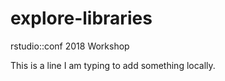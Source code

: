 # explore-libraries
rstudio::conf 2018 Workshop

This is a line I am typing to add something locally. 
